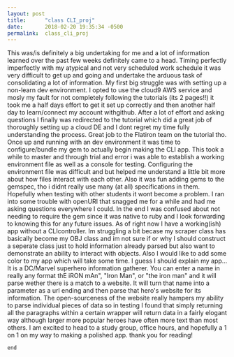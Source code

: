 ```yaml
---
layout: post
title:      "class CLI_proj"
date:       2018-02-20 19:35:34 -0500
permalink:  class_cli_proj
---
```



  This was/is definitely a big undertaking for me and a lot of information learned over the past few weeks definitely came to a head.  Timing perfectly imperfectly with my atypical and not very scheduled work schedule it was very difficult to get up and going and undertake the arduous task of consolidating a lot of information.
  My first big struggle was with setting up a non-learn dev environment.  I opted to use the cloud9 AWS service and mosly my fault for not completely following the tutorials (its 2 pages!!) it took me a half days effort to get it set up correctly and then another half day to learn/connect my account withgithub.  After a lot of effort and asking questions I finally was redirected to the tutorial which did a great job of thoroughly setting up a cloud DE and I dont regret my time fully understanding the process.  Great job to the Flatiron team on the tutorial tho.
	Once up and running with an dev environment it was time to configure/bundle my gem to actually begin making the CLI app.  This took a while to master and through trial and error i was able to establish a working environment file as well as a console for testing.  Configuring the environment file was difficult and but helped me understand a little bit more about how files interact with each other.  Also it was fun adding gems to the gemspec, tho i didnt really use many (at all) specifications in them.  Hopefully when testing with other students it wont become a problem.  I ran into some trouble with openURI that snagged me for a while and had me asking questions everywhere I could.   In the end I was confused about not needing to require the gem since it was native to ruby and I look forwarding to knowing this for any future issues.
	As of right now I have a working(ish) app without a CLIcontroller.  Im struggling a bit becase my scraper class has basically become my OBJ class and im not sure if or why I should construct a seperate class just to hold information already parsed but also want to demonstrate an ability to interact with objects.  Also I would like to add some color to my app which will take some time.
	I guess I should explain my app...  It is a DC/Marvel superhero information gatherer.  You can enter a name in really any format thE iRON mAn", "Iron Man", or "the iron man" and it will parse wether there is a match to a website.  It will turn that name into a parameter as a url ending and then parse that hero's website for its information.  The open-sourceness of the website really hampers my ability to parse individual pieces of data so in testing I found that simply returning all the paragraphs within a certain wrapper will return data in a fairly elogant way although larger more popular heroes have often more text than most others.
  I am excited to head to a study group, office hours, and hopefully a 1 on 1 on my way to making a polished app.  thank you for reading!
	
	end
	
